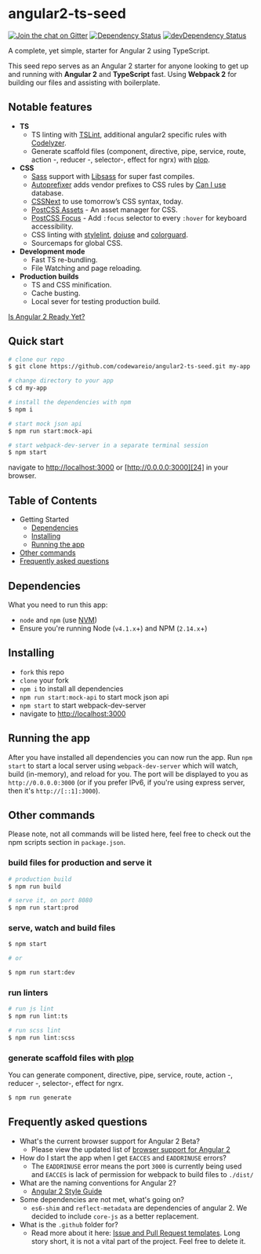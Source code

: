# angular2-ts-seed

[![Join the chat on Gitter](https://badges.gitter.im/codewareio/angular2-ts-seed.svg)][41]
[![Dependency Status](https://david-dm.org/codewareio/angular2-ts-seed/status.svg)][1] 
[![devDependency Status](https://david-dm.org/codewareio/angular2-ts-seed/dev-status.svg)][2]

A complete, yet simple, starter for Angular 2 using TypeScript.

This seed repo serves as an Angular 2 starter for anyone looking to get up and running with **Angular 2** and 
**TypeScript** fast. Using **Webpack 2** for building our files and assisting with boilerplate.

## Notable features
* **TS**
  * TS linting with [TSLint][15], additional angular2 specific rules with [Codelyzer][16].
  * Generate scaffold files (component, directive, pipe, service, route, action -, reducer -, selector-, effect for ngrx)
    with [plop][47].
* **CSS**
  * [Sass][4] support with [Libsass][5] for super fast compiles.
  * [Autoprefixer][6] adds vendor prefixes to CSS rules by [Can I use][7] database.
  * [CSSNext][8] to use tomorrow’s CSS syntax, today.
  * [PostCSS Assets][9] - An asset manager for CSS.
  * [PostCSS Focus][9] - Add `:focus` selector to every `:hover` for keyboard accessibility.
  * CSS linting with [stylelint][10], [doiuse][11] and [colorguard][12].
  * Sourcemaps for global CSS.
* **Development mode**
  * Fast TS re-bundling.
  * File Watching and page reloading.
* **Production builds**
  * TS and CSS minification.
  * Cache busting.
  * Local sever for testing production build.

[Is Angular 2 Ready Yet?][22]

## Quick start

```sh
# clone our repo
$ git clone https://github.com/codewareio/angular2-ts-seed.git my-app

# change directory to your app
$ cd my-app

# install the dependencies with npm
$ npm i

# start mock json api
$ npm run start:mock-api

# start webpack-dev-server in a separate terminal session
$ npm start
```
navigate to [http://localhost:3000][23] or [http://0.0.0.0:3000][24] in your browser.

## Table of Contents

* Getting Started
  * [Dependencies](#dependencies)
  * [Installing](#installing)
  * [Running the app](#running-the-app)
* [Other commands](#other-commands)
* [Frequently asked questions](#frequently-asked-questions)


## Dependencies

What you need to run this app:

* `node` and `npm` (use [NVM][25])
* Ensure you're running Node (`v4.1.x`+) and NPM (`2.14.x`+)


## Installing

* `fork` this repo
* `clone` your fork
* `npm i` to install all dependencies
* `npm run start:mock-api` to start mock json api
* `npm start` to start webpack-dev-server
* navigate to [http://localhost:3000][23]

## Running the app

After you have installed all dependencies you can now run the app. Run `npm start` to start a local server using 
`webpack-dev-server` which will watch, build (in-memory), and reload for you. The port will be displayed to you 
as `http://0.0.0.0:3000` (or if you prefer IPv6, if you're using express server, then it's `http://[::1]:3000`).


## Other commands

Please note, not all commands will be listed here, feel free to check out the npm scripts section in `package.json`.

### build files for production and serve it

```sh
# production build
$ npm run build

# serve it, on port 8080
$ npm run start:prod
```

### serve, watch and build files

```sh
$ npm start

# or

$ npm run start:dev
```

### run linters

```sh
# run js lint
$ npm run lint:ts

# run scss lint
$ npm run lint:scss
```

### generate scaffold files with [plop][47]

You can generate component, directive, pipe, service, route, action -, reducer -, selector-, effect for ngrx.

```sh
$ npm run generate
```

## Frequently asked questions

* What's the current browser support for Angular 2 Beta?
  * Please view the updated list of [browser support for Angular 2][27]
* How do I start the app when I get `EACCES` and `EADDRINUSE` errors?
  * The `EADDRINUSE` error means the port `3000` is currently being used and `EACCES` is lack of permission for webpack 
    to build files to `./dist/`
* What are the naming conventions for Angular 2?
  * [Angular 2 Style Guide][30]
* Some dependencies are not met, what's going on?
  * `es6-shim` and `reflect-metadata` are dependencies of angular 2. We decided to include `core-js` as a better replacement.
* What is the `.github` folder for?
  * Read more about it here: [Issue and Pull Request templates][42]. Long story short, it is not a vital part of the 
    project. Feel free to delete it.



[1]: https://david-dm.org/codewareio/angular2-ts-seed#info=dependencies
[2]: https://david-dm.org/codewareio/angular2-ts-seed#info=devDependencies
[3]: https://github.com/postcss/postcss
[4]: http://sass-lang.com/
[5]: http://sass-lang.com/libsass
[6]: https://github.com/postcss/autoprefixer
[7]: http://caniuse.com/
[8]: http://cssnext.io/
[9]: https://github.com/assetsjs/postcss-assets
[10]: http://stylelint.io/
[11]: http://www.doiuse.com/
[12]: https://github.com/SlexAxton/css-colorguard
[13]: http://babeljs.io/
[14]: https://github.com/tc39/ecma262#current-proposals
[15]: http://palantir.github.io/tslint/
[16]: https://github.com/mgechev/codelyzer
[//]: # ([17]:) 
[18]: http://jasmine.github.io/
[19]: http://karma-runner.github.io/
[20]: https://github.com/gotwarlost/istanbul
[21]: https://angular.github.io/protractor/
[22]: http://splintercode.github.io/is-angular-2-ready/
[23]: http://localhost:3000
[24]: http://0.0.0.0:3000
[25]: https://github.com/creationix/nvm/
[26]: https://github.com/angular/protractor/blob/master/docs/debugging.md#testing-out-protractor-interactively
[27]: https://github.com/angularclass/awesome-angular2#current-browser-support-for-angular-2
[28]: /src/app/home/home.spec.js
[29]: /config/webpack.js#L48
[30]: https://angular.io/docs/ts/latest/guide/style-guide.html
[31]: https://github.com/codewareio/angular2-es-seed/wiki/How-do-I-async-load-a-component-with-AsyncRoute
[32]: https://github.com/AngularClass/
[33]: https://github.com/AngularClass/angular2-webpack-starter/
[34]: https://github.com/preboot/
[35]: https://github.com/preboot/angular2-webpack/
[36]: https://github.com/AngularClass/angular2-webpack-starter/issues/215
[37]: https://github.com/AngularClass/angular2-webpack-starter/issues/214#event-511768416
[38]: http://www.typescriptlang.org/
[39]: https://github.com/mgechev/angular2-seed/
[40]: https://github.com/AngularClass/angular2-webpack-starter/issues/130#issuecomment-158872648
[41]: https://gitter.im/codewareio/angular2-ts-seed?utm_source=badge&utm_medium=badge&utm_campaign=pr-badge&utm_content=badge
[42]: https://github.com/blog/2111-issue-and-pull-request-templates
[43]: https://github.com/webpack/webpack/issues/91
[44]: https://github.com/mgechev/angular2-style-guide
[45]: https://github.com/ngrx/store
[46]: https://github.com/ngrx/store/issues/94
[47]: https://github.com/amwmedia/plop
[48]: https://github.com/postcss/postcss-focus
